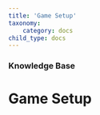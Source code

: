 ```yaml
---
title: 'Game Setup'
taxonomy:
    category: docs
child_type: docs
---
```


### Knowledge Base

# Game Setup